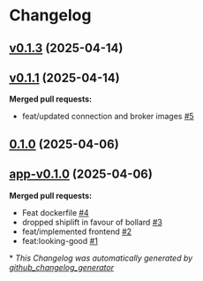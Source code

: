 # Changelog

## [v0.1.3](https://github.com/StationsStation/validation_station/tree/v0.1.3) (2025-04-14)

## [v0.1.1](https://github.com/StationsStation/validation_station/tree/v0.1.1) (2025-04-14)

**Merged pull requests:**

- feat/updated connection and broker images [\#5](https://github.com/StationsStation/validation_station/pull/5)

## [0.1.0](https://github.com/StationsStation/validation_station/tree/0.1.0) (2025-04-06)

## [app-v0.1.0](https://github.com/StationsStation/validation_station/tree/app-v0.1.0) (2025-04-06)

**Merged pull requests:**

- Feat dockerfile [\#4](https://github.com/StationsStation/validation_station/pull/4)
- dropped shiplift in favour of bollard [\#3](https://github.com/StationsStation/validation_station/pull/3)
- feat/implemented frontend [\#2](https://github.com/StationsStation/validation_station/pull/2)
- feat:looking-good [\#1](https://github.com/StationsStation/validation_station/pull/1)



\* *This Changelog was automatically generated by [github_changelog_generator](https://github.com/github-changelog-generator/github-changelog-generator)*
